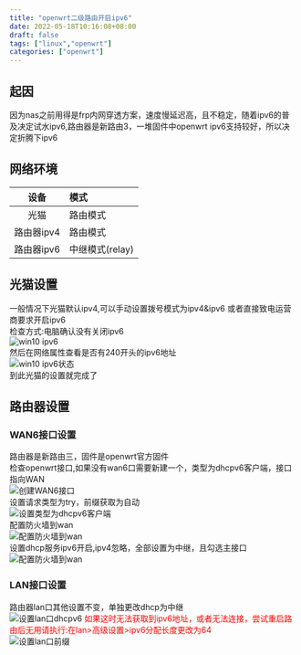 ```yaml
---
title: "openwrt二级路由开启ipv6"
date: 2022-05-18T10:16:08+08:00
draft: false
tags: ["linux","openwrt"]
categories: ["openwrt"]
---
```


## 起因
因为nas之前用得是frp内网穿透方案，速度慢延迟高，且不稳定，随着ipv6的普及决定试水ipv6,路由器是新路由3，一堆固件中openwrt ipv6支持较好，所以决定折腾下ipv6

## 网络环境
| 设备 | 模式 |
| :----: | :---- |
| 光猫 | 路由模式 |
| 路由器ipv4 | 路由模式 |
| 路由器ipv6 | 中继模式(relay) |

## 光猫设置
一般情况下光猫默认ipv4,可以手动设置拨号模式为ipv4&ipv6 或者直接致电运营商要求开启ipv6
<br>检查方式:电脑确认没有关闭ipv6
<br>![win10 ipv6](/images/2022-05-18-1/win_enable_ipv6.png)
<br>然后在网络属性查看是否有240开头的ipv6地址
<br>![win10 ipv6状态](/images/2022-05-18-1/win_ipv6_status.png)
<br>到此光猫的设置就完成了

## 路由器设置
### WAN6接口设置
路由器是新路由三，固件是openwrt官方固件
<br>检查openwrt接口,如果没有wan6口需要新建一个，类型为dhcpv6客户端，接口指向WAN
<br>![创建WAN6接口](/images/2022-05-18-1/c_wan6.png)
<br>设置请求类型为try，前缀获取为自动
<br>![设置类型为dhcpv6客户端](/images/2022-05-18-1/wan6_cg.png)
<br>配置防火墙到wan
<br>![配置防火墙到wan](/images/2022-05-18-1/wan6_fw.png)
<br>设置dhcp服务ipv6开启,ipv4忽略，全部设置为中继，且勾选主接口
<br>![配置防火墙到wan](/images/2022-05-18-1/wan6_dhcpv6s.png)

### LAN接口设置
路由器lan口其他设置不变，单独更改dhcp为中继
<br>![设置lan口dhcpv6](/images/2022-05-18-1/lan-v6.png)
<font color="red">如果这时无法获取到ipv6地址，或者无法连接，尝试重启路由后无用请执行:在lan>高级设置>ipv6分配长度更改为64</font>
<br>![设置lan口前缀](/images/2022-05-18-1/lan_v6_64.png)